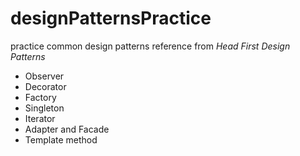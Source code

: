 # designPatternsPractice
practice common design patterns reference from _Head First Design Patterns_
- Observer
- Decorator
- Factory
- Singleton
- Iterator
- Adapter and Facade
- Template method